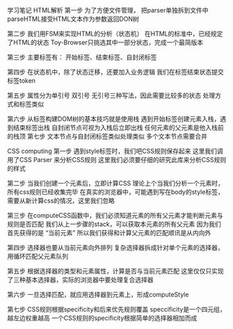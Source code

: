 学习笔记
HTML解析
  第一步
为了方便文件管理， 把parser单独拆到文件中
parseHTML接受HTML文本作为参数返回DON树

第二步
我们用FSM来实现HTML的分析（状态机）
在HTML的标准中，已经规定了HTML的状态
Toy-Browser只挑选其中一部分状态，完成一个最简版本

第三步
主要标签有： 开始标签、结束标签、自封闭标签

第四步
在状态机中，除了状态迁移，还要加入业务逻辑
我们在标签结束状态提交标签token

第五步
属性分为单引号 双引号 无引号三种写法，因此需要比较多的状态
处理方式和标签类似

第六步
从标签构建DOM树的基本技巧就是使用栈
遇到开始标签创建元素入栈，遇到结束标签出栈
自封闭节点可视为入栈后立即出栈
任何元素的父元素是他入栈前的栈顶
第七步
文本节点与自封闭标签类似处理类似
多个文本节点需要合并

CSS computing
第一步
遇到style标签时，我们吧CSS规则保存起来
这里我们调用了CSS Parser 来分析CSS规则
这里我们必须要仔细的研究此库来分析CSS规则的样式

第二步
当我们创建一个元素后，立即计算CSS
理论上个当我们分析一个元素时， 所有css规则已经收集完毕
在真实的浏览器中，可能遇到写在body的style标签，需要从新计算css的情况，这里我们忽略

第三步
在computeCSS函数中，我们必须知道元素的所有父元素才能判断元素与规则是否匹配
我们从上一步骤的stack，可以获取本元素的所有父元素
因为我们首先获得的是 “当前元素” 所以我们获得和计算父元素的匹配顺讯是从内向外

第四步
选择器也要从当前元素向外排列
复杂选择器拆成针对单个元素的选择器，用循环匹配父元素队列

第五步
根据选择器的类型和元素属性，计算是否与当前元素匹配
这里仅仅只实现了三种基本选择器，实际的浏览器中要处理复合选择器

第六步
一旦选择匹配，就应用选择器到元素上，形成computeStyle

第七步
CSS规则根据specificity和后来优先规则覆盖
speccificity是一个四元组，越左边权重越高
一个CSS规则的specificity根据简单的选择器相加而成